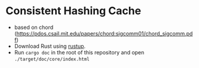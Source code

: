 # Consistent Hashing Cache

- based on chord (https://pdos.csail.mit.edu/papers/chord:sigcomm01/chord_sigcomm.pdf)
- Download Rust using [rustup](https://rustup.rs).
- Run `cargo doc` in the root of this repository and open
  `./target/doc/core/index.html`
